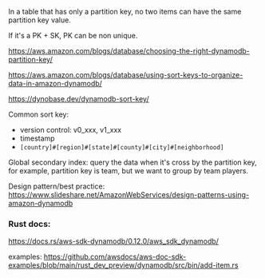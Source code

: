 In a table that has only a partition key, no two items can have the same partition key value.

If it's a PK + SK, PK can be non unique. 


https://aws.amazon.com/blogs/database/choosing-the-right-dynamodb-partition-key/

https://aws.amazon.com/blogs/database/using-sort-keys-to-organize-data-in-amazon-dynamodb/

https://dynobase.dev/dynamodb-sort-key/


Common sort key: 
- version control: v0_xxx, v1_xxx
- timestamp
- `[country]#[region]#[state]#[county]#[city]#[neighborhood]`


Global secondary index: query the data when it's cross by the partition key, for example, partition key is team, but we want to group by team players.

Design pattern/best practice: 
https://www.slideshare.net/AmazonWebServices/design-patterns-using-amazon-dynamodb

### Rust docs: 

https://docs.rs/aws-sdk-dynamodb/0.12.0/aws_sdk_dynamodb/

examples:
https://github.com/awsdocs/aws-doc-sdk-examples/blob/main/rust_dev_preview/dynamodb/src/bin/add-item.rs